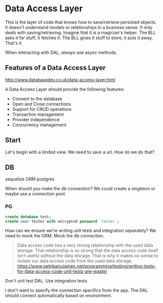 # Data Access Layer

This is the layer of code that knows how to save/retrieve persisted objects.  It
doesn't understand models or relationships in a business sense.  It only deals
with saving/retrieving.  Imagine that it is a magician's helper.  The BLL asks
it for stuff, it fetches it.  The BLL gives it stuff to store, it puts it away.
That's it.

When interacting with DAL, always use async methods.

## Features of a Data Access Layer
http://www.databasedev.co.uk/data-access-layer.html

A Data Access Layer should provide the following features:

  * Connect to the database
  * Open and Close connections
  * Support for CRUD operations
  * Transaction management
  * Provider independence
  * Concurrency management

## Start

Let's begin with a limited view.  We need to save a url.  How do we do that?


## DB

sequelize ORM
postgres

When should you make the db connection?
We could create a singleton or maybe use a connection pool.

### PG

```sql
create database test;
create user tester with encrypted password 'tester';
```


How can we ensure we're writing unit tests and integration separately?
  We need to mock the ORM.
  Mock the db connection.

  > Data access code has a very strong relationship with the used data storage.
  > That relationship is so strong that the data access code itself isn’t useful
  > without the data storage. That is why it makes no sense to isolate our data
  > access code from the used data storage.
  https://www.petrikainulainen.net/programming/testing/writing-tests-for-data-access-code-unit-tests-are-waste/

Don't unit test DAL.  Use integration tests.


I don't want to specify the connection specifics from the app.  The DAL should
connect automatically based on environment.

